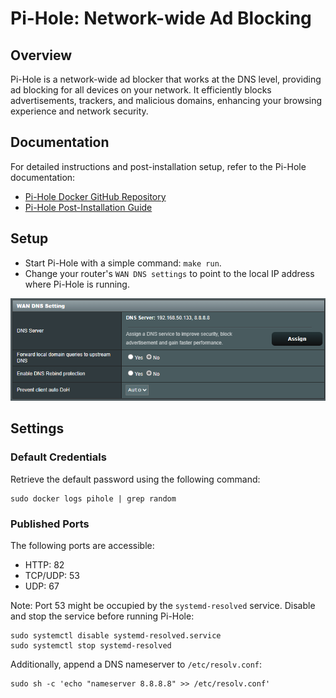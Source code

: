 # Pi-Hole: Network-wide Ad Blocking

## Overview
Pi-Hole is a network-wide ad blocker that works at the DNS level, providing ad blocking for all devices on your network. It efficiently blocks advertisements, trackers, and malicious domains, enhancing your browsing experience and network security.

## Documentation
For detailed instructions and post-installation setup, refer to the Pi-Hole documentation:

- [Pi-Hole Docker GitHub Repository](https://github.com/pi-hole/docker-pi-hole)
- [Pi-Hole Post-Installation Guide](https://docs.pi-hole.net/main/post-install/)

## Setup

- Start Pi-Hole with a simple command: `make run`.
- Change your router's `WAN DNS settings` to point to the local IP address where Pi-Hole is running.

![asus_wan_dns_setting.png](asus_wan_dns_setting.png)

## Settings

### Default Credentials
Retrieve the default password using the following command:
```
sudo docker logs pihole | grep random
```

### Published Ports
The following ports are accessible:

- HTTP: 82
- TCP/UDP: 53
- UDP: 67

Note: Port 53 might be occupied by the `systemd-resolved` service. Disable and stop the service before running Pi-Hole:
```
sudo systemctl disable systemd-resolved.service
sudo systemctl stop systemd-resolved
```

Additionally, append a DNS nameserver to `/etc/resolv.conf`:
```
sudo sh -c 'echo "nameserver 8.8.8.8" >> /etc/resolv.conf'
```
